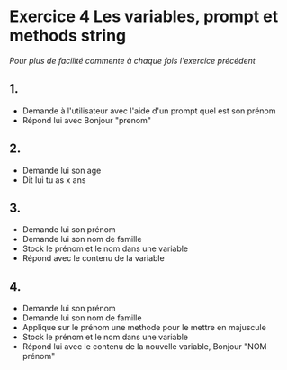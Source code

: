 # Exercice 4 Les variables, prompt et methods string
*Pour plus de facilité commente à chaque fois l'exercice précédent*

## 1.
- Demande à l'utilisateur avec l'aide d'un prompt quel est son prénom
- Répond lui avec Bonjour "prenom"

## 2.
- Demande lui son age
- Dit lui tu as x ans


## 3. 
- Demande lui son prénom
- Demande lui son nom de famille
- Stock le prénom et le nom dans une variable
- Répond avec le contenu de la variable

## 4.
- Demande lui son prénom
- Demande lui son nom de famille
- Applique sur le prénom une methode pour le mettre en majuscule
- Stock le prénom et le nom dans une variable
- Répond lui avec le contenu de la nouvelle variable, Bonjour "NOM prénom" 